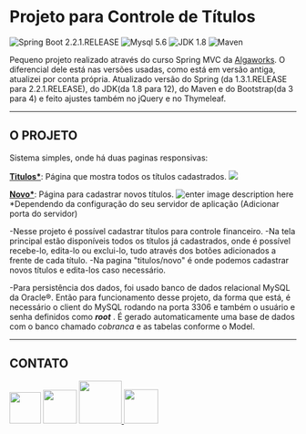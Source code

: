 Projeto para Controle de Títulos
=========================
![Spring Boot 2.2.1.RELEASE](https://img.shields.io/badge/Spring%20Boot-2.2.1.RELEASE-brightgreen.svg)
![Mysql 5.6](https://img.shields.io/badge/Mysql-8.0.17-blue.svg)
![JDK 1.8](https://img.shields.io/badge/JDK-12-brightgreen.svg)
![Maven](https://img.shields.io/badge/Maven-3.6.2-brightgreen.svg)

Pequeno projeto realizado através do curso Spring MVC da [Algaworks](https://www.algaworks.com/).
O diferencial dele está nas versões usadas, como está em versão antiga, atualizei por conta própria. 
Atualizado versão do Spring (da 1.3.1.RELEASE para 2.2.1.RELEASE), do JDK(da 1.8 para 12), do Maven e do Bootstrap(da 3 para 4) e feito ajustes também no jQuery e no Thymeleaf.

---

## O PROJETO
Sistema simples, onde há duas paginas responsivas:

**[Titulos*](http://localhost/titulos)**: Página que mostra todos os títulos cadastrados. 
![](https://lh3.googleusercontent.com/jhbEOeG9ibuwJq-2TTc4TEEvfvCv0TiSw36H3J_eQKg2lF4OofJnpOUNZCtpHGqo1xN6O2Re9ELAjmMcj8nbPEhpCpIffvQZG8XgtDtMx25j6EEOVWotXtzcvpIPocMDGD1og9jcAnnkK9DbjytOQYRImN0dlF5ZaXtpWn73Ky-awrEY0FL9pX5QSmKW89KE61cNiqM0BzFwYvL4rL3THwCMS6PuoE8O7eYZ9PWEKYXGPxy8t6sGJbcd9KtyeGfSs79ousYOvLsReq4dw3KJ3oLNcPJ1C8YeGnS-OSpNdtOW91P3qg81L01iKvB0EaeHE1NAnnJoMNFVoVHwaT9SH8IgSFWiCAZfpRRe0D7glTnmxHWE4vbm6Z4CcMs0D2a6QxdTxM7FwxtEIhTzQHyuP_NDMrMTMr1sD-CJfeWPoGsmZCpmzDnRZ8rdZwE0vfIkHl-KZvc8fvOUByKnZJiUtIv-9utbunl9QkOS_GXFHp6m5k5TfS3evgXR2DfbG4bxkQSxJ9p4KDiFLaVm6c4FAlGhV4U-wuGVQAbCpQokCJZ6LQpuflht7mgGl4vYc7beaCdpELthyG4GmrdN8bQqxegL_C9VQJNNx-IMlOM8C9oxPt3Sl4H76aZbdTt-RgoIKdEpvtEFeLd0f_Y5jpIo6Oe84-hUJigvjCQ1OFOiLlM2_5wqZWSkSWw=w1753-h920-no)


**[Novo*](http://localhost/titulos/novo)**: Página para cadastrar novos títulos.
![enter image description here](https://lh3.googleusercontent.com/ZQ_ahftJM4tZpXNCClf6MTyhGSDUPNDOlHpLjRMoF69Opr35Iq9lJ40vomWTWrvHge205cM5pDD3DqcayRspTwviQwENQc0F9ryfLFGtMWnvCgDPEF1XMRKTyO_jvaZrDO4jMA4eXkUAY9UebELrcclY51VPt8zBv4Dvir5-EtExHLdUQonkaijKE_OB3rZP3JBd49v5MPcjxzGKzE8YFUcy3wVavL9DpwxY7oRMG2O0JkV8OVnt98lDg-rgaLgAhu0bav3DF8ss2v3LDWxQ0gQ1FNEcDH-hX9lbg_uOd9QgtL9lVZTxbsjBMtUJEx56hf2mfkZhsIpcRuvl6y2tYu9C8wJJSBYab38snTXJrh_wOb7XwZwp8viKOJXllAnkjGUKdaL-8XD-lP_fjVS0RjorJCvIbq4zHE2suj4wEGRV34JikLId58kVkvbTSE0EdgGDZm1ZCUe64qvxcUKa0DIJvs-FaScJQc1K02I2xvz1D9VLkCBfW_nYe86pAmZBcSbPVmodcNUM9PE2mEKx8Wjzv2OZI-WFZZIH8DUnZ22jZ7-72YCcTvptoSn0uAgDExmQwzzG14EDuPFzN_nH3WZWxG6y3qgYy4nW18PP4feRXXETlwi6PjqyLtcD-kPwbdMQV8mSAmiOuOjdcPVakaWQxj-dlxmwRgaXLH43uQGpxz8RFPaBTMI=w1854-h969-no)
*Dependendo da configuração do seu servidor de aplicação (Adicionar porta do servidor)

-Nesse projeto é possível cadastrar títulos para controle financeiro. 
-Na tela principal estão disponíveis todos os títulos já cadastrados, onde é possível recebe-lo, edita-lo ou exclui-lo, tudo através dos botões adicionados a frente de cada título. 
-Na pagina "titulos/novo" é onde podemos cadastrar novos títulos e edita-los caso necessário. 

-Para persistência dos dados, foi usado banco de dados relacional MySQL da Oracle®.
Então para funcionamento desse projeto, da forma que está, é necessário o client do MySQL rodando na porta 3306 e também o usuário e senha definidos como ***root*** . É gerado automaticamente uma base de dados com o banco chamado *cobranca* e as tabelas conforme o Model. 
___
## CONTATO


<a href="https://github.com/sergio1910">
    <img src="http://pngimg.com/uploads/github/github_PNG20.png" width="55px"></a>
<a href="https://www.linkedin.com/in/sergioluiz-jr/">
    <img src="https://www.sa-cim.fr/izycontenu/uploads/sites/1/logo-linkedin-2.jpg" width="59px"></a>
    <a href="mailto:sergio.ltnj@gmail.com"><img src="https://applebase.net/wp-content/uploads/2017/06/gmail-logo.jpg" width="75px">
    <a href="https://api.whatsapp.com/send?phone=5511997249659"><img src="http://businesscarssrl.it/wp-content/uploads/2018/07/whatsapp-logo-vector-1013x1024.png" width="60px">